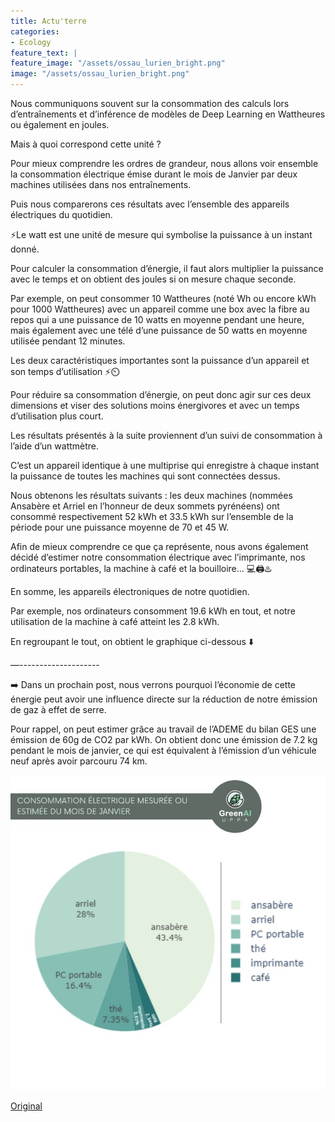 ```yaml
---
title: Actu'terre
categories:
- Ecology
feature_text: |
feature_image: "/assets/ossau_lurien_bright.png"
image: "/assets/ossau_lurien_bright.png"
---
```


Nous communiquons souvent sur la consommation des calculs lors d’entraînements et d’inférence de modèles de Deep Learning en Wattheures ou également en joules. 

Mais à quoi correspond cette unité ? 

Pour mieux comprendre les ordres de grandeur, nous allons voir ensemble la consommation électrique émise durant le mois de Janvier par deux machines utilisées dans nos entraînements.

Puis nous comparerons ces résultats avec l’ensemble des appareils électriques du quotidien.

⚡Le watt est une unité de mesure qui symbolise la puissance à un instant donné. 

Pour calculer la consommation d’énergie, il faut alors multiplier la puissance avec le temps et on obtient des joules si on mesure chaque seconde. 

Par exemple, on peut consommer 10 Wattheures (noté Wh ou encore kWh pour 1000 Wattheures) avec un appareil comme une box avec la fibre au repos qui a une puissance de 10 watts en moyenne pendant une heure, mais également avec une télé d’une puissance de 50 watts en moyenne utilisée pendant 12 minutes. 

Les deux caractéristiques importantes sont la puissance d’un appareil et son temps d’utilisation ⚡⏲️

Pour réduire sa consommation d’énergie, on peut donc agir sur ces deux dimensions et viser des solutions moins énergivores et avec un temps d’utilisation plus court. 

Les résultats présentés à la suite proviennent d’un suivi de consommation à l’aide d’un wattmètre. 

C’est un appareil identique à une multiprise qui enregistre à chaque instant la puissance de toutes les machines qui sont connectées dessus. 

Nous obtenons les résultats suivants : les deux machines (nommées Ansabère et Arriel en l’honneur de deux sommets pyrénéens) ont consommé respectivement 52 kWh et 33.5 kWh sur l’ensemble de la période pour une puissance moyenne de 70 et 45 W.

Afin de mieux comprendre ce que ça représente, nous avons également décidé d’estimer notre consommation électrique avec l’imprimante, nos ordinateurs portables, la machine à café et la bouilloire… 💻🖨️♨️

En somme, les appareils électroniques de notre quotidien. 

Par exemple, nos ordinateurs consomment 19.6 kWh en tout, et notre utilisation de la machine à café atteint les 2.8 kWh. 

En regroupant le tout, on obtient le graphique ci-dessous ⬇️

—--------------------

➡️ Dans un prochain post, nous verrons pourquoi l’économie de cette énergie peut avoir une influence directe sur la réduction de notre émission de gaz à effet de serre. 

Pour rappel, on peut estimer grâce au travail de l’ADEME du bilan GES une émission de 60g de CO2 par kWh. On obtient donc une émission de 7.2 kg pendant le mois de janvier, ce qui est équivalent à l’émission d’un véhicule neuf après avoir parcouru 74 km.

![image](/images/blog/20220224at.jpeg)

[Original](https://www.linkedin.com/feed/update/urn:li:activity:6902580134600167424/)
